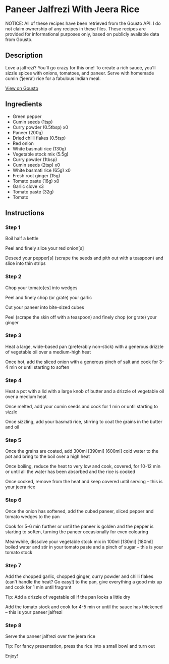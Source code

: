 # Paneer Jalfrezi With Jeera Rice 

NOTICE: All of these recipes have been retrieved from the Gousto API. I do not claim ownership of any recipes in these files. These recipes are provided for informational purposes only, based on publicly available data from Gousto.

## Description

Love a jalfrezi? You'll go crazy for this one! To create a rich sauce, you'll sizzle spices with onions, tomatoes, and paneer. Serve with homemade cumin (‘jeera’) rice for a fabulous Indian meal. 

[View on Gousto](https://www.gousto.co.uk/recipes/cookbook/paneer-jalfrezi-jeera-rice)

## Ingredients

- Green pepper
- Cumin seeds (1tsp)
- Curry powder (0.5tbsp) x0
- Paneer (200g)
- Dried chilli flakes (0.5tsp)
- Red onion
- White basmati rice (130g)
- Vegetable stock mix (5.5g)
- Curry powder (1tbsp)
- Cumin seeds (2tsp) x0
- White basmati rice (65g) x0
- Fresh root ginger (15g)
- Tomato paste (16g) x0
- Garlic clove x3
- Tomato paste (32g)
- Tomato

## Instructions


### Step 1

Boil half a kettle

Peel and finely slice your red onion[s]

Deseed your pepper[s] (scrape the seeds and pith out with a teaspoon) and slice into thin strips


### Step 2

Chop your tomato[es] into wedges

Peel and finely chop (or grate) your garlic

Cut your paneer into bite-sized cubes

Peel (scrape the skin off with a teaspoon) and finely chop (or grate) your ginger


### Step 3

Heat a large, wide-based pan (preferably non-stick) with a generous drizzle of vegetable oil over a medium-high heat

Once hot, add the sliced onion with a generous pinch of salt and cook for 3-4 min or until starting to soften


### Step 4

Heat a pot with a lid with a large knob of butter and a drizzle of vegetable oil over a medium heat

Once melted, add your cumin seeds and cook for 1 min or until starting to sizzle

Once sizzling, add your basmati rice, stirring to coat the grains in the butter and oil


### Step 5

Once the grains are coated, add 300ml <span class="text-purple">[390ml]</span><span class="text-danger"> [600ml] </span>cold water to the pot and bring to the boil over a high heat

Once boiling, reduce the heat to very low and cook, covered, for 10-12 min or until all the water has been absorbed and the rice is cooked

Once cooked, remove from the heat and keep covered until serving – this is your jeera rice


### Step 6

Once the onion has softened, add the cubed paneer, sliced pepper and tomato wedges to the pan

Cook for 5-6 min further or until the paneer is golden and the pepper is starting to soften, turning the paneer occasionally for even colouring

Meanwhile, dissolve your vegetable stock mix in 100ml <span class="text-purple">[130ml]</span> <span class="text-danger">[180ml]</span> boiled water and stir in your tomato paste and a pinch of sugar – this is your tomato stock


### Step 7

Add the chopped garlic, chopped ginger, curry powder and chilli flakes (can't handle the heat? Go easy!) to the pan, give everything a good mix up and cook for 1 min until fragrant

Tip: Add a drizzle of vegetable oil if the pan looks a little dry

Add the tomato stock and cook for 4-5 min or until the sauce has thickened – this is your paneer jalfrezi

### Step 8

Serve the paneer jalfrezi over the jeera rice

Tip: For fancy presentation, press the rice into a small bowl and turn out

Enjoy!

